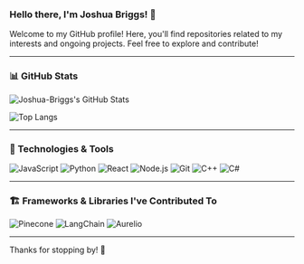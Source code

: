 ### Hello there, I'm Joshua Briggs! 👋

Welcome to my GitHub profile! Here, you'll find repositories related to my interests and ongoing projects. Feel free to explore and contribute!

---

### 📊 GitHub Stats

![Joshua-Briggs's GitHub Stats](https://github-readme-stats.vercel.app/api?username=Joshua-Briggs&show_icons=true&theme=radical)

![Top Langs](https://github-readme-stats.vercel.app/api/top-langs/?username=Joshua-Briggs&layout=compact&theme=radical)

---

### 🚀 Technologies & Tools

![JavaScript](https://img.shields.io/badge/JavaScript-F7DF1E?style=flat&logo=javascript&logoColor=black)
![Python](https://img.shields.io/badge/Python-3776AB?style=flat&logo=python&logoColor=white)
![React](https://img.shields.io/badge/React-61DAFB?style=flat&logo=react&logoColor=black)
![Node.js](https://img.shields.io/badge/Node.js-339933?style=flat&logo=node.js&logoColor=white)
![Git](https://img.shields.io/badge/Git-F05032?style=flat&logo=git&logoColor=white)
![C++](https://img.shields.io/badge/C++-00599C?style=flat&logo=c%2B%2B&logoColor=white)
![C#](https://img.shields.io/badge/C%23-239120?style=flat&logo=c-sharp&logoColor=white)

---

### 🏗️ Frameworks & Libraries I've Contributed To

![Pinecone](https://img.shields.io/badge/Pinecone-228B22?style=flat&logo=pinecone&logoColor=white)
![LangChain](https://img.shields.io/badge/LangChain-FFCC00?style=flat&logo=langchain&logoColor=black)
![Aurelio](https://img.shields.io/badge/Aurelio-0066FF?style=flat&logo=aurelio&logoColor=white)

---

Thanks for stopping by! 🌱
